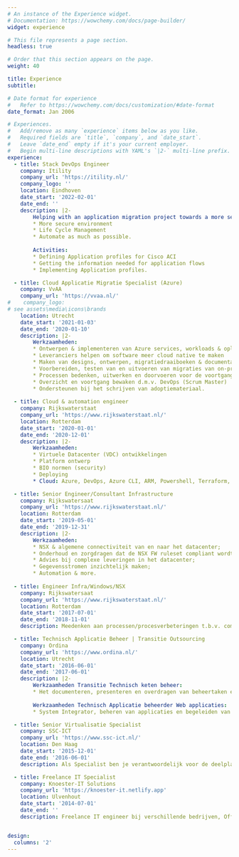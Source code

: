 ```yaml
---
# An instance of the Experience widget.
# Documentation: https://wowchemy.com/docs/page-builder/
widget: experience

# This file represents a page section.
headless: true

# Order that this section appears on the page.
weight: 40

title: Experience
subtitle:

# Date format for experience
#   Refer to https://wowchemy.com/docs/customization/#date-format
date_format: Jan 2006

# Experiences.
#   Add/remove as many `experience` items below as you like.
#   Required fields are `title`, `company`, and `date_start`.
#   Leave `date_end` empty if it's your current employer.
#   Begin multi-line descriptions with YAML's `|2-` multi-line prefix.
experience:
  - title: Stack DevOps Engineer
    company: Itility
    company_url: 'https://itility.nl/'
    company_logo: ''
    location: Eindhoven
    date_start: '2022-02-01'
    date_end: ''
    description: |2-
        Helping with an application migration project towards a more secure environment. The project has three objectives:
        * More secure environment
        * Life Cycle Management
        * Automate as much as possible.
        
        Activities:
        * Defining Application profiles for Cisco ACI
        * Getting the information needed for application flows
        * Implementing Application profiles.

  - title: Cloud Applicatie Migratie Specialist (Azure)
    company: VvAA
    company_url: 'https://vvaa.nl/'
#    company_logo: 
# see assets\media\icons\brands
    location: Utrecht
    date_start: '2021-01-03'
    date_end: '2020-01-10'
    description: |2-
        Werkzaamheden:
        * Ontwerpen & implementeren van Azure services, workloads & oplossingen
        * Leveranciers helpen om software meer cloud native te maken
        * Maken van designs, ontwerpen, migratiedraaiboeken & documentatie
        * Voorbereiden, testen van en uitvoeren van migraties van on-premises applicaties naar Azure workloads in samenwerking met externe partners
        * Processen bedenken, uitwerken en doorvoeren voor de voortgang van het project
        * Overzicht en voortgang bewaken d.m.v. DevOps (Scrum Master)
        * Ondersteunen bij het schrijven van adoptiemateriaal.
  
  - title: Cloud & automation engineer
    company: Rijkswaterstaat
    company_url: 'https://www.rijkswaterstaat.nl/'
    location: Rotterdam
    date_start: '2020-01-01'
    date_end: '2020-12-01'
    description: |2-
        Werkzaamheden:
        * Virtuele Datacenter (VDC) ontwikkelingen
        * Platform ontwerp
        * BIO normen (security)
        * Deploying
        * Cloud: Azure, DevOps, Azure CLI, ARM, Powershell, Terraform, Ansible, Gitlab, NSX & more.

  - title: Senior Engineer/Consultant Infrastructure
    company: Rijkswatersaat
    company_url: 'https://www.rijkswaterstaat.nl/'
    location: Rotterdam
    date_start: '2019-05-01'
    date_end: '2019-12-31'
    description: |2-
        Werkzaamheden:
        * NSX & algemene connectiviteit van en naar het datacenter;
        * Onderhoud en zorgdragen dat de NSX FW ruleset compliant wordt/blijft;
        * Advies bij complexe leveringen in het datacenter;
        * Gegevensstromen inzichtelijk maken;
        * Automation & more.
        
  - title: Engineer Infra/Windows/NSX
    company: Rijkswatersaat
    company_url: 'https://www.rijkswaterstaat.nl/'
    location: Rotterdam
    date_start: '2017-07-01'
    date_end: '2018-11-01'
    description: Meedenken aan processen/procesverbeteringen t.b.v. complexe leveringen voor klanten, hieronder vielen verschillende componenten waardoor er een PaaS oplossing werd neergezet voor klanten binnen Rijkswaterstaat. System integrator; De afdeling Windows-Hosting fungeerde als vraagbaak/ system integrator voor meerdere bedrijfsonderdelen.

  - title: Technisch Applicatie Beheer | Transitie Outsourcing
    company: Ordina
    company_url: 'https://www.ordina.nl/'
    location: Utrecht
    date_start: '2016-06-01'
    date_end: '2017-06-01'
    description: |2-
        Werkzaamheden Transitie Technisch keten beheer:
        * Het documenteren, presenteren en overdragen van beheertaken en projecttaken aangaande TAB-WEB werkzaamheden van Rijkswaterstaat naar de Ordina Technische Keten Beheer Afdeling.
        
        Werkzaamheden Technisch Applicatie beheerder Web applicaties:
        * System Integrator, beheren van applicaties en begeleiden van applicatiemigraties en changes. Vertaalslag maken van klantwensen, uitwerken naar technische oplossingen en aansturing van leveranciers. Bestaande applicaties inventariseren, uitzoeken hoe deze werken en inzichtelijk maken hoe de applicaties werken.

  - title: Senior Virtualisatie Specialist
    company: SSC-ICT
    company_url: 'https://www.ssc-ict.nl/'
    location: Den Haag
    date_start: '2015-12-01'
    date_end: '2016-06-01'
    description: Als Specialist ben je verantwoordelijk voor de deelplanning, inventarisatie, voorbereiding, ontwerp, inrichting en uitvoering van de gevirtualiseerde omgevingen en migraties van deze omgevingen die momenteel binnen het SSC-ICT worden uitgevoerd.

  - title: Freelance IT Specialist
    company: Knoester-IT Solutions
    company_url: 'https://knoester-it.netlify.app'
    location: Ulvenhout
    date_start: '2014-07-01'
    date_end: ''
    description: Freelance IT engineer bij verschillende bedrijven, Office 365 implementaties, advies en projecten.


design:
  columns: '2'
---
```

